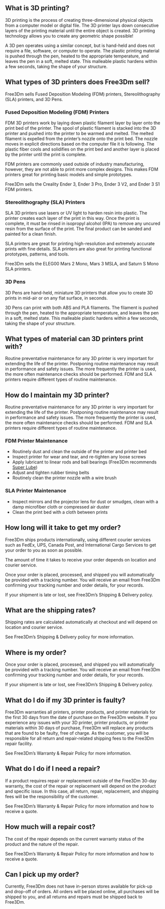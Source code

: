 ﻿## What is 3D printing?

3D printing is the process of creating three-dimensional physical objects from a computer model or digital file. The 3D printer lays down consecutive layers of the printing material until the entire object is created. 3D printing technology allows you to create any geometric shape possible!

A 3D pen operates using a similar concept, but is hand-held and does not require a file, software, or computer to operate. The plastic printing material is pushed through the pen, heated to the appropriate temperature, and leaves the pen in a soft, melted state. This malleable plastic hardens within a few seconds, taking the shape of your structure.

## What types of 3D printers does Free3Dm sell?

Free3Dm sells Fused Deposition Modeling (FDM) printers, Stereolithography (SLA) printers, and 3D Pens.

### Fused Deposition Modeling (FDM) Printers

FDM 3D printers work by laying down plastic filament layer by layer onto the print bed of the printer. The spool of plastic filament is stacked into the 3D printer and pushed into the printer to be warmed and melted. The melted filament is expelled from the printer’s nozzle onto the print bed. The nozzle moves in explicit directions based on the computer file it is following. The plastic fiber cools and solidifies on the print bed and another layer is placed by the printer until the print is complete.

FDM printers are commonly used outside of industry manufacturing, however, they are not able to print more complex designs. This makes FDM printers great for printing basic models and simple prototypes.

Free3Dm sells the Creality Ender 3, Ender 3 Pro, Ender 3 V2, and Ender 3 S1 FDM printers.

### Stereolithography (SLA) Printers

SLA 3D printers use lasers or UV light to harden resin into plastic. The printer creates each layer of the print in this way. Once the print is complete, it must be rinsed in isopropyl alcohol (IPA) to remove any uncured resin from the surface of the print. The final product can be sanded and painted for a clean finish.

SLA printers are great for printing high-resolution and extremely accurate prints with fine details. SLA printers are also great for printing functional prototypes, patterns, and tools.

Free3Dm sells the ELEG00 Mars 2 Mono, Mars 3 MSLA, and Saturn S Mono SLA printers.

### 3D Pens

3D Pens are hand-held, miniature 3D printers that allow you to create 3D prints in mid-air or on any flat surface, in seconds.

3D Pens can print with both ABS and PLA filaments. The filament is pushed through the pen, heated to the appropriate temperature, and leaves the pen in a soft, melted state. This malleable plastic hardens within a few seconds, taking the shape of your structure.

## What types of material can 3D printers print with?

Routine preventative maintenance for any 3D printer is very important for extending the life of the printer. Postponing routine maintenance may result in performance and safety issues. The more frequently the printer is used, the more often maintenance checks should be performed. FDM and SLA printers require different types of routine maintenance.

## How do I maintain my 3D printer?

Routine preventative maintenance for any 3D printer is very important for extending the life of the printer. Postponing routine maintenance may result in performance and safety issues. The more frequently the printer is used, the more often maintenance checks should be performed. FDM and SLA printers require different types of routine maintenance.

### FDM Printer Maintenance

 - Routinely dust and clean the outside of the printer and printer bed
 - Inspect printer for wear and tear, and re-tighten any loose screws
 - Apply lubricant to linear rods and ball bearings (Free3Dm recommends [Super Lube](https://www.super-lube.com/multi-purpose-synthetic-oil-with-syncolon-ptfe-51004))
 - Adjust and tighten rubber timing belts
 - Routinely clean the printer nozzle with a wire brush

### SLA Printer Maintenance

 - Inspect mirrors and the projector lens for dust or smudges, clean
   with a damp microfiber cloth or compressed air duster
 - Clean the print bed with a cloth between prints

## How long will it take to get my order?

Free3Dm ships products internationally, using different courier services such as FedEx, UPS, Canada Post, and International Cargo Services to get your order to you as soon as possible.

The amount of time it takes to receive your order depends on location and courier service.

Once your order is placed, processed, and shipped you will automatically be provided with a tracking number. You will receive an email from Free3Dm confirming your tracking number and order details, for your records.

If your shipment is late or lost, see Free3Dm’s Shipping & Delivery policy.

## What are the shipping rates?

Shipping rates are calculated automatically at checkout and will depend on location and courier service.

See Free3Dm’s Shipping & Delivery policy for more information.

## Where is my order?

Once your order is placed, processed, and shipped you will automatically be provided with a tracking number. You will receive an email from Free3Dm confirming your tracking number and order details, for your records.

If your shipment is late or lost, see Free3Dm’s Shipping & Delivery policy.

## What do I do if my 3D printer is faulty?

Free3Dm warranties all printers, printer products, and printer materials for the first 30 days from the date of purchase on the Free3Dm website. If you experience any issues with your 3D printer, printer products, or printer materials within 30 days of purchase, Free3Dm will replace any products that are found to be faulty, free of charge. As the customer, you will be responsible for all return and repair-related shipping fees to the Free3Dm repair facility.

See Free3Dm’s Warranty & Repair Policy for more information.

## What do I do if I need a repair?

If a product requires repair or replacement outside of the Free3Dm 30-day warranty, the cost of the repair or replacement will depend on the product and specific issue. In this case, all return, repair, replacement, and shipping fees will be the responsibility of the customer.

See Free3Dm’s Warranty & Repair Policy for more information and how to receive a quote.

## How much will a repair cost?

The cost of the repair depends on the current warranty status of the product and the nature of the repair.

See Free3Dm’s Warranty & Repair Policy for more information and how to receive a quote.

## Can I pick up my order?

Currently, Free3Dm does not have in-person stores available for pick-up and drop-off of orders. All orders will be placed online, all purchases will be shipped to you, and all returns and repairs must be shipped back to Free3Dm.
